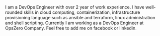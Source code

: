 I am a DevOps Engineer with over 2 year of work experience. I have well-rounded skills in cloud computing, containerization, infrastructure provisioning language such as ansible and terraform, linux administration and shell scripting. Currently I am working as a DevOps Engineer at OpsZero Company. Feel free to add me on facebook or linkedin.
